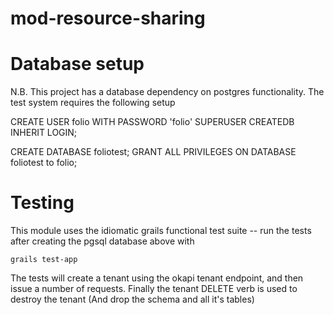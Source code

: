 # mod-resource-sharing


# Database setup

N.B. This project has a database dependency on postgres functionality. The test system requires
the following setup

CREATE USER folio WITH PASSWORD 'folio' SUPERUSER CREATEDB INHERIT LOGIN;

CREATE DATABASE foliotest;
GRANT ALL PRIVILEGES ON DATABASE foliotest to folio;

# Testing

This module uses the idiomatic grails functional test suite -- run the tests after creating the pgsql database above with 

    grails test-app

The tests will create a tenant using the okapi tenant endpoint, and then issue a number of requests. Finally the tenant DELETE verb is used to destroy the tenant (And drop the schema and all it's tables)
